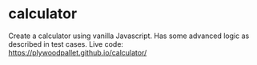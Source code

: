 # calculator

Create a calculator using vanilla Javascript. Has some advanced logic as described in test cases. 
Live code: https://plywoodpallet.github.io/calculator/